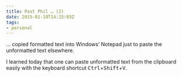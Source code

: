 ```yaml
---
title: Past Phil … (2)
date: 2015-01-19T14:15:03Z
tags:
- personal
---
```

… copied formatted text into Windows’ Notepad just to paste the unformatted text elsewhere.

I learned today that one can paste unformatted text from the clipboard easily with the keyboard shortcut <kbd>Ctrl</kbd>+<kbd>Shift</kbd>+<kbd>V</kbd>.
